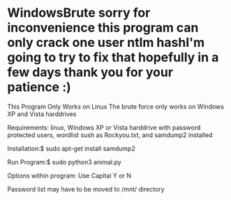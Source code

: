 
# WindowsBrute sorry for inconvenience this program can only crack one user ntlm hashI'm going to try to fix that hopefully in a few days thank you for your patience :)
This Program Only Works on Linux
The brute force only works on Windows XP and Vista harddrives


Requirements:
linux,
Windows XP or Vista harddrive with password protected users,
wordlist sush as Rockyou.txt, and
samdump2 installed

Installation:$ sudo apt-get install samdump2

Run Program:$ sudo python3 animal.py

Options within program: Use Capital Y or N

Password list may have to be moved to /mnt/ directory 
